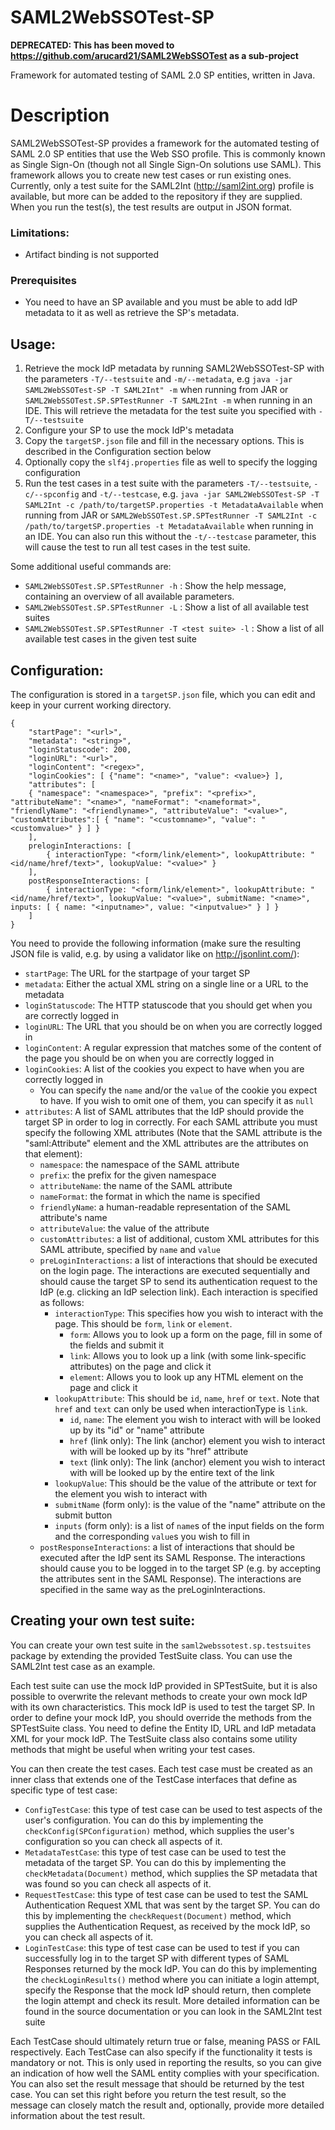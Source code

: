 # SAML2WebSSOTest-SP
**DEPRECATED: This has been moved to https://github.com/arucard21/SAML2WebSSOTest as a sub-project**

Framework for automated testing of SAML 2.0 SP entities, written in Java.

# Description
SAML2WebSSOTest-SP provides a framework for the automated testing of SAML 2.0 SP entities that use the Web SSO profile. This is commonly known as Single Sign-On (though not all Single Sign-On solutions use SAML). This framework allows you to create new test cases or run existing ones. Currently, only a test suite for the SAML2Int (http://saml2int.org) profile is available, but more can be added to the repository if they are supplied. When you run the test(s), the test results are output in JSON format.

### Limitations:
- Artifact binding is not supported

### Prerequisites
- You need to have an SP available and you must be able to add IdP metadata to it as well as retrieve the SP's metadata.

## Usage:

1. Retrieve the mock IdP metadata by running SAML2WebSSOTest-SP with the parameters ```-T/--testsuite``` and ```-m/--metadata```, e.g ```java -jar SAML2WebSSOTest-SP -T SAML2Int" -m``` when running from JAR or ```SAML2WebSSOTest.SP.SPTestRunner -T SAML2Int -m``` when running in an IDE. This will retrieve the metadata for the test suite you specified with ```-T/--testsuite```
2. Configure your SP to use the mock IdP's metadata
3. Copy the ```targetSP.json``` file and fill in the necessary options. This is described in the Configuration section below
4. Optionally copy the ```slf4j.properties``` file as well to specify the logging configuration
5. Run the test cases in a test suite with the parameters ```-T/--testsuite```, ```-c/--spconfig``` and ```-t/--testcase```, e.g. ```java -jar SAML2WebSSOTest-SP -T SAML2Int -c /path/to/targetSP.properties -t MetadataAvailable``` when running from JAR or ```SAML2WebSSOTest.SP.SPTestRunner -T SAML2Int -c /path/to/targetSP.properties -t MetadataAvailable``` when running in an IDE. You can also run this without the ```-t/--testcase``` parameter, this will cause the test to run all test cases in the test suite.

Some additional useful commands are:
- ```SAML2WebSSOTest.SP.SPTestRunner -h``` : Show the help message, containing an overview of all available parameters.
- ```SAML2WebSSOTest.SP.SPTestRunner -L``` : Show a list of all available test suites 
- ```SAML2WebSSOTest.SP.SPTestRunner -T <test suite> -l``` : Show a list of all available test cases in the given test suite

## Configuration:

The configuration is stored in a `targetSP.json` file, which you can edit and keep in your current working directory.

```
{
	"startPage": "<url>",
	"metadata": "<string>",
	"loginStatuscode": 200,
	"loginURL": "<url>",
	"loginContent": "<regex>",
	"loginCookies": [ {"name": "<name>", "value": <value>} ],
	"attributes": [
	{ "namespace": "<namespace>", "prefix": "<prefix>", "attributeName": "<name>", "nameFormat": "<nameformat>", "friendlyName": "<friendlyname>", "attributeValue": "<value>", "customAttributes":[ { "name": "<customname>", "value": "<customvalue>" } ] }
	],
	preloginInteractions: [
		{ interactionType: "<form/link/element>", lookupAttribute: "<id/name/href/text>", lookupValue: "<value>" }
	],
	postResponseInteractions: [
		{ interactionType: "<form/link/element>", lookupAttribute: "<id/name/href/text>", lookupValue: "<value>", submitName: "<name>", inputs: [ { name: "<inputname>", value: "<inputvalue>" } ] }
	]
}
```

You need to provide the following information (make sure the resulting JSON file is valid, e.g. by using a validator like on http://jsonlint.com/):
- `startPage`: The URL for the startpage of your target SP
- `metadata`: Either the actual XML string on a single line or a URL to the metadata
- `loginStatuscode`: The HTTP statuscode that you should get when you are correctly logged in
- `loginURL`: The URL that you should be on when you are correctly logged in
- `loginContent`: A regular expression that matches some of the content of the page you should be on when you are correctly logged in 
- `loginCookies`: A list of the cookies you expect to have when you are correctly logged in
  - You can specify the `name` and/or the `value` of the cookie you expect to have. If you wish to omit one of them, you can specify it as `null`
- `attributes`: A list of SAML attributes that the IdP should provide the target SP in order to log in correctly. For each SAML attribute you must specify the following XML attributes (Note that the SAML attribute is the "saml:Attribute" element and the XML attributes are the attributes on that element):
  - `namespace`: the namespace of the SAML attribute 
  - `prefix`: the prefix for the given namespace
  - `attributeName`: the name of the SAML attribute
  - `nameFormat`: the format in which the name is specified
  - `friendlyName`: a human-readable representation of the SAML attribute's name
  - `attributeValue`: the value of the attribute
  - `customAttributes`: a list of additional, custom XML attributes for this SAML attribute, specified by `name` and `value`
  - `preLoginInteractions`: a list of interactions that should be executed on the login page. The interactions are executed sequentially and should cause the target SP to send its authentication request to the IdP (e.g. clicking an IdP selection link). Each interaction is specified as follows: 
    - `interactionType`: This specifies how you wish to interact with the page. This should be `form`, `link` or `element`.
      - `form`: Allows you to look up a form on the page, fill in some of the fields and submit it
      - `link`: Allows you to look up a link (with some link-specific attributes) on the page and click it
      - `element`: Allows you to look up any HTML element on the page and click it
    - `lookupAttribute`: This should be `id`, `name`, `href` or `text`. Note that `href` and `text` can only be used when interactionType is `link`. 
      - `id`, `name`: The element you wish to interact with will be looked up by its "id" or "name" attribute
      - `href` (link only): The link (anchor) element you wish to interact with will be looked up by its "href" attribute 
      - `text` (link only):  The link (anchor) element you wish to interact with will be looked up by the entire text of the link
    - `lookupValue`: This should be the value of the attribute or text for the element you wish to interact with
    - `submitName` (form only): is the value of the "name" attribute on the submit button
    - `inputs` (form only): is a list of `name`s of the input fields on the form and the corresponding `value`s you wish to fill in 
  - `postResponseInteractions`: a list of interactions that should be executed after the IdP sent its SAML Response. The interactions should cause you to be logged in to the target SP (e.g. by accepting the attributes sent in the SAML Response). The interactions are specified in the same way as the preLoginInteractions.

## Creating your own test suite:

You can create your own test suite in the `saml2webssotest.sp.testsuites` package by extending the provided TestSuite class. You can use the SAML2Int test case as an example.

Each test suite can use the mock IdP provided in SPTestSuite, but it is also possible to overwrite the relevant methods to create your own mock IdP with its own characteristics. This mock IdP is used to test the target SP. In order to define your mock IdP, you should override the methods from the SPTestSuite class. You need to define the Entity ID, URL and IdP metadata XML for your mock IdP. The TestSuite class also contains some utility methods that might be useful when writing your test cases.   

You can then create the test cases. Each test case must be created as an inner class that extends one of the TestCase interfaces that define as specific type of test case:

- `ConfigTestCase`: this type of test case can be used to test aspects of the user's configuration. You can do this by implementing the `checkConfig(SPConfiguration)` method, which supplies the user's configuration so you can check all aspects of it.
- `MetadataTestCase`: this type of test case can be used to test the metadata of the target SP. You can do this by implementing the `checkMetadata(Document)` method, which supplies the SP metadata that was found so you can check all aspects of it.
- `RequestTestCase`: this type of test case can be used to test the SAML Authentication Request XML that was sent by the target SP. You can do this by implementing the `checkRequest(Document)` method, which supplies the Authentication Request, as received by the mock IdP, so you can check all aspects of it.
- `LoginTestCase`: this type of test case can be used to test if you can successfully log in to the target SP with different types of SAML Responses returned by the mock IdP. You can do this by implementing the `checkLoginResults()` method where you can initiate a login attempt, specify the Response that the mock IdP should return, then complete the login attempt and check its result. More detailed information can be found in the source documentation or you can look in the SAML2Int test suite 

Each TestCase should ultimately return true or false, meaning PASS or FAIL respectively.
Each TestCase can also specify if the functionality it tests is mandatory or not. This is only used in reporting the results, so you can give an indication of how well the SAML entity complies with your specification.
You can also set the result message that should be returned by the test case. You can set this right before you return the test result, so the message can closely match the result and, optionally, provide more detailed information about the test result. 
